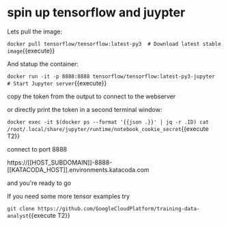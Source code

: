 
# spin up tensorflow and juypter

Lets pull the image:

 `docker pull tensorflow/tensorflow:latest-py3  # Download latest stable image`{{execute}}

And statup the container:
 
 `docker run -it -p 8888:8888 tensorflow/tensorflow:latest-py3-jupyter  # Start Jupyter server`{{execute}}

 copy the token from the output to connect to the webserver

 or directly print the token in a second terminal window:

`docker exec -it $(docker ps --format '{{json .}}' | jq -r .ID) cat /root/.local/share/jupyter/runtime/notebook_cookie_secret`{{execute T2}}
 
 connect to port 8888

 https://[[HOST_SUBDOMAIN]]-8888-[[KATACODA_HOST]].environments.katacoda.com

 and you're ready to go

 If you need some more tensor examples try

`git clone https://github.com/GoogleCloudPlatform/training-data-analyst`{{execute T2}}

 
